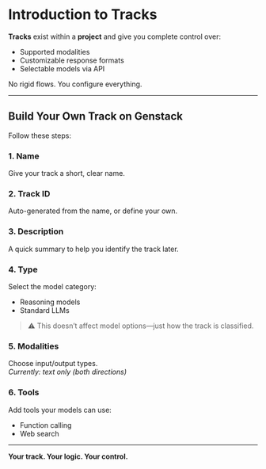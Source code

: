 # Introduction to Tracks

**Tracks** exist within a **project** and give you complete control over:

- Supported modalities
- Customizable response formats
- Selectable models via API

No rigid flows. You configure everything.

---

## Build Your Own Track on Genstack

Follow these steps:

### 1. Name  
Give your track a short, clear name.

### 2. Track ID  
Auto-generated from the name, or define your own.

### 3. Description  
A quick summary to help you identify the track later.

### 4. Type  
Select the model category:
- Reasoning models
- Standard LLMs

> ⚠️ This doesn’t affect model options—just how the track is classified.

### 5. Modalities  
Choose input/output types.  
_Currently: text only (both directions)_

### 6. Tools  
Add tools your models can use:
- Function calling
- Web search

---

**Your track. Your logic. Your control.**